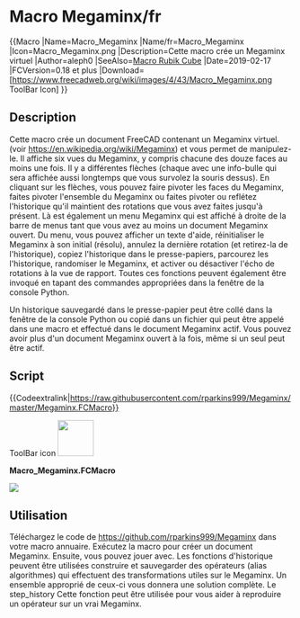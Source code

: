 # Macro Megaminx/fr

 {{Macro
|Name=Macro_Megaminx
|Name/fr=Macro_Megaminx
|Icon=Macro_Megaminx.png
|Description=Cette macro crée un Megaminx virtuel
|Author=aleph0
|SeeAlso=[Macro Rubik Cube](Macro_Rubik_Cube/fr.md)
|Date=2019-02-17
|FCVersion=0.18 et plus
|Download=[https://www.freecadweb.org/wiki/images/4/43/Macro_Megaminx.png ToolBar Icon]
}}

## Description

Cette macro crée un document FreeCAD contenant un Megaminx virtuel. (voir <https://en.wikipedia.org/wiki/Megaminx>) et vous permet de manipulez-le. Il affiche six vues du Megaminx, y compris chacune des douze faces au moins une fois. Il y a différentes flèches (chaque avec une info-bulle qui sera affichée aussi longtemps que vous survolez la souris dessus). En cliquant sur les flèches, vous pouvez faire pivoter les faces du Megaminx, faites pivoter l'ensemble du Megaminx ou faites pivoter ou reflétez l'historique qu'il maintient des rotations que vous avez faites jusqu'à présent. Là est également un menu Megaminx qui est affiché à droite de la barre de menus tant que vous avez au moins un document Megaminx ouvert. Du menu, vous pouvez afficher un texte d'aide, réinitialiser le Megaminx à son initial (résolu), annulez la dernière rotation (et retirez-la de l'historique), copiez l'historique dans le presse-papiers, parcourez les l\'historique, randomiser le Megaminx, et activer ou désactiver l\'écho de rotations à la vue de rapport. Toutes ces fonctions peuvent également être invoqué en tapant des commandes appropriées dans la fenêtre de la console Python.

Un historique sauvegardé dans le presse-papier peut être collé dans la fenêtre de la console Python ou copié dans un fichier qui peut être appelé dans une macro et effectué dans le document Megaminx actif. Vous pouvez avoir plus d\'un document Megaminx ouvert à la fois, même si un seul peut être actif.

## Script


{{Codeextralink|https://raw.githubusercontent.com/rparkins999/Megaminx/master/Megaminx.FCMacro}}

ToolBar icon <img alt="" src=images/Macro_Megaminx.png  style="width:64px;">

**Macro\_Megaminx.FCMacro**

![](images/Macro_Megaminx.png )




## Utilisation

Téléchargez le code de <https://github.com/rparkins999/Megaminx> dans votre macro annuaire. Exécutez la macro pour créer un document Megaminx. Ensuite, vous pouvez jouer avec. Les fonctions d\'historique peuvent être utilisées construire et sauvegarder des opérateurs (alias algorithmes) qui effectuent des transformations utiles sur le Megaminx. Un ensemble approprié de ceux-ci vous donnera une solution complète. Le step\_history Cette fonction peut être utilisée pour vous aider à reproduire un opérateur sur un vrai Megaminx.
